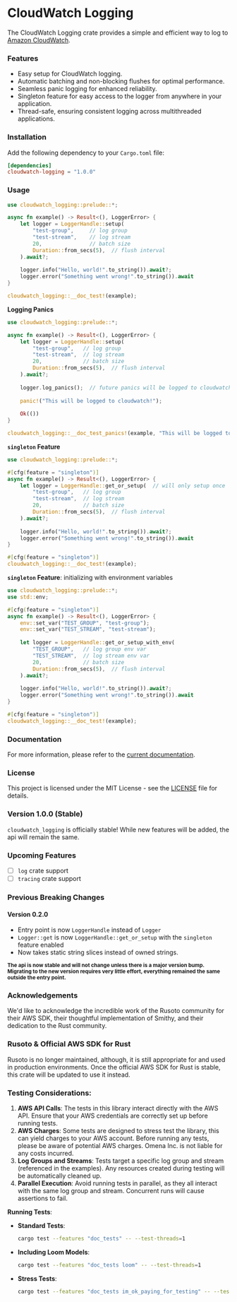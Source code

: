 # CloudWatch Logging

The CloudWatch Logging crate provides a simple and efficient way to log to [Amazon CloudWatch](https://aws.amazon.com/cloudwatch/).

### Features

- Easy setup for CloudWatch logging.
- Automatic batching and non-blocking flushes for optimal performance.
- Seamless panic logging for enhanced reliability.
- Singleton feature for easy access to the logger from anywhere in your application.
- Thread-safe, ensuring consistent logging across multithreaded applications.

### Installation

Add the following dependency to your `Cargo.toml` file:

```toml
[dependencies]
cloudwatch-logging = "1.0.0"
```

### Usage
```rust
use cloudwatch_logging::prelude::*;

async fn example() -> Result<(), LoggerError> {
    let logger = LoggerHandle::setup(
        "test-group",     // log group
        "test-stream",    // log stream
        20,               // batch size
        Duration::from_secs(5),  // flush interval
    ).await?;
    
    logger.info("Hello, world!".to_string()).await?;
    logger.error("Something went wrong!".to_string()).await
}

cloudwatch_logging::__doc_test!(example);
```

**Logging Panics**

```rust
use cloudwatch_logging::prelude::*;

async fn example() -> Result<(), LoggerError> {
    let logger = LoggerHandle::setup(
        "test-group",   // log group
        "test-stream",  // log stream
        20,             // batch size
        Duration::from_secs(5),  // flush interval
    ).await?;
    
    logger.log_panics();  // future panics will be logged to cloudwatch
    
    panic!("This will be logged to cloudwatch!");
    
    Ok(())
}

cloudwatch_logging::__doc_test_panics!(example, "This will be logged to cloudwatch!");
```

**`singleton` Feature**

```rust
use cloudwatch_logging::prelude::*;

#[cfg(feature = "singleton")]
async fn example() -> Result<(), LoggerError> {
    let logger = LoggerHandle::get_or_setup(  // will only setup once
        "test-group",   // log group
        "test-stream",  // log stream
        20,             // batch size
        Duration::from_secs(5),  // flush interval
    ).await?;
    
    logger.info("Hello, world!".to_string()).await?;
    logger.error("Something went wrong!".to_string()).await
}

#[cfg(feature = "singleton")]
cloudwatch_logging::__doc_test!(example);
```

**`singleton` Feature**: initializing with environment variables

```rust
use cloudwatch_logging::prelude::*;
use std::env;

#[cfg(feature = "singleton")]
async fn example() -> Result<(), LoggerError> {
    env::set_var("TEST_GROUP", "test-group");
    env::set_var("TEST_STREAM", "test-stream");
    
    let logger = LoggerHandle::get_or_setup_with_env(
        "TEST_GROUP",   // log group env var
        "TEST_STREAM",  // log stream env var
        20,             // batch size
        Duration::from_secs(5),  // flush interval
    ).await?;
    
    logger.info("Hello, world!".to_string()).await?;
    logger.error("Something went wrong!".to_string()).await
}

#[cfg(feature = "singleton")]
cloudwatch_logging::__doc_test!(example);
```

### Documentation
For more information, please refer to the [current documentation](https://docs.rs/cloudwatch-logging).

### License
This project is licensed under the MIT License - see the [LICENSE](https://github.com/Omena-Palette/CloudWatchLogging/blob/main/LICENSE) file for details.


### Version 1.0.0 (Stable)
`cloudwatch_logging` is officially stable! While new features will be added, the api will remain the same.

### Upcoming Features
- [ ] `log` crate support
- [ ] `tracing` crate support

### Previous Breaking Changes

#### Version 0.2.0

- Entry point is now `LoggerHandle` instead of `Logger`
- `Logger::get` is now `LoggerHandle::get_or_setup` with the `singleton` feature enabled
- Now takes static string slices instead of owned strings.

<sub>**The api is now stable and will not change unless there is a major version bump. Migrating to the new version
requires very little effort, everything remained the same outside the entry point.**</sub>

### Acknowledgements
We'd like to acknowledge the incredible work of the Rusoto community for their AWS SDK, their thoughtful implementation
of Smithy, and their dedication to the Rust community. 

### Rusoto & Official AWS SDK for Rust
Rusoto is no longer maintained, although, it is still appropriate for and used in production environments. Once the
official AWS SDK for Rust is stable, this crate will be updated to use it instead.

### Testing Considerations:
1. **AWS API Calls**: The tests in this library interact directly with the AWS API. Ensure that your AWS credentials are correctly set up before running tests.
2. **AWS Charges**: Some tests are designed to stress test the library, this can yield charges to your AWS account. Before running any tests, please be aware of potential AWS charges. Omena Inc. is not liable for any costs incurred.
3. **Log Groups and Streams**: Tests target a specific log group and stream (referenced in the examples). Any resources created during testing will be automatically cleaned up.
4. **Parallel Execution**: Avoid running tests in parallel, as they all interact with the same log group and stream. Concurrent runs will cause assertions to fail.

**Running Tests**:
- **Standard Tests**:
  ```bash
  cargo test --features "doc_tests" -- --test-threads=1
  ```

- **Including Loom Models**:
  ```bash
  cargo test --features "doc_tests loom" -- --test-threads=1
  ```

- **Stress Tests**:
  ```bash
  cargo test --features "doc_tests im_ok_paying_for_testing" -- --test-threads=1
  ```